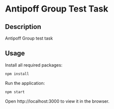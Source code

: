 # Antipoff Group Test Task

## Description

Antipoff Group test task

## Usage

Install all required packages:

```bash
npm install
```

Run the application:

```bash
npm start
```

Open http://localhost:3000 to view it in the browser.
